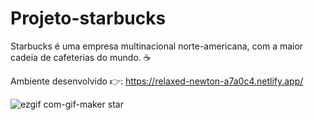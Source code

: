 # Projeto-starbucks

Starbucks é uma empresa multinacional norte-americana, com a maior cadeia de cafeterias do mundo. ☕

Ambiente desenvolvido 👉: https://relaxed-newton-a7a0c4.netlify.app/

![ezgif com-gif-maker star](https://user-images.githubusercontent.com/76717284/117879509-76e04f00-b27d-11eb-8b85-52ce8abcd96f.gif)

